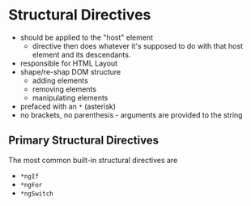 # Structural Directives

- should be applied to the "host" element
  - directive then does whatever it's supposed to do with that host element and its descendants.
- responsible for HTML Layout
- shape/re-shap DOM structure
  - adding elements
  - removing elements
  - manipulating elements
- prefaced with an `*` (asterisk)
- no brackets, no parenthesis - arguments are provided to the string 
    

## Primary Structural Directives

The most common built-in structural directives are

- `*ngIf`
- `*ngFor`
- `*ngSwitch`
